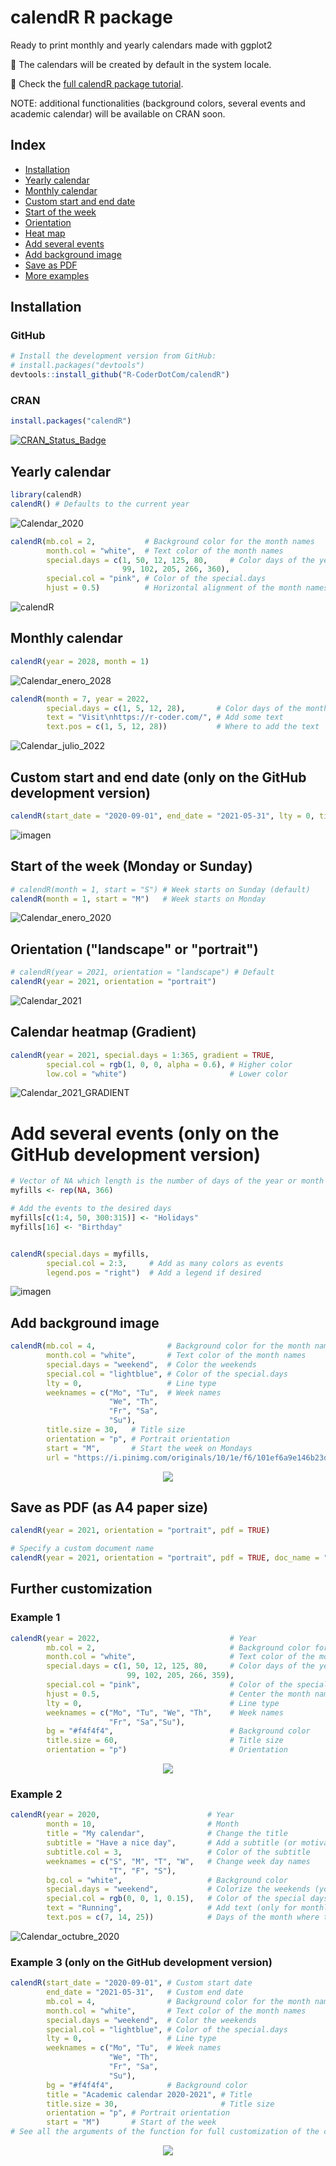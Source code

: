 # calendR R package
Ready to print monthly and yearly calendars made with ggplot2


📅 The calendars will be created by default in the system locale.

📖 Check the [full calendR package tutorial](https://r-coder.com/calendar-plot-r/).

NOTE: additional functionalities (background colors, several events and academic calendar) will be available on CRAN soon.

## Index
- [Installation](#installation)
- [Yearly calendar](#yearly-calendar)
- [Monthly calendar](#monthly-calendar)
- [Custom start and end date](#custom-start-and-end-date--only-on-the-github-development-version)
- [Start of the week](#start-of-the-week-monday-or-sunday)
- [Orientation](#orientation-landscape-or-portrait)
- [Heat map](#calendar-heatmap-gradient)
- [Add several events](#add-several-events-only-on-the-github-development-version)
- [Add background image](#add-background-image)
- [Save as PDF](#save-as-pdf-as-a4-paper-size)
- [More examples](#further-customization)


## Installation

### GitHub
``` r
# Install the development version from GitHub:
# install.packages("devtools")
devtools::install_github("R-CoderDotCom/calendR")
```

### CRAN
``` r
install.packages("calendR")
```

[![CRAN_Status_Badge](http://www.r-pkg.org/badges/version/calendR)](https://cran.r-project.org/package=calendR)


## Yearly calendar

``` r
library(calendR)
calendR() # Defaults to the current year
```

![Calendar_2020](https://user-images.githubusercontent.com/67192157/90884872-db3a4600-e3b0-11ea-8259-31f9c373fc74.png)


``` r
calendR(mb.col = 2,           # Background color for the month names
        month.col = "white",  # Text color of the month names
        special.days = c(1, 50, 12, 125, 80,     # Color days of the year
                         99, 102, 205, 266, 360),
        special.col = "pink", # Color of the special.days
        hjust = 0.5)          # Horizontal alignment of the month names
```

![calendR](https://user-images.githubusercontent.com/67192157/92282070-331e9400-eefd-11ea-83c9-0b6d7b5dc6e5.png)


## Monthly calendar

``` r
calendR(year = 2028, month = 1)
```
![Calendar_enero_2028](https://user-images.githubusercontent.com/67192157/90624619-82d04080-e218-11ea-8570-a2c3b0ccab6d.png)

``` r
calendR(month = 7, year = 2022, 
        special.days = c(1, 5, 12, 28),       # Color days of the month
        text = "Visit\nhttps://r-coder.com/", # Add some text
        text.pos = c(1, 5, 12, 28))           # Where to add the text
```

![Calendar_julio_2022](https://user-images.githubusercontent.com/67192157/90627714-a301fe80-e21c-11ea-84ad-e1038d1b1282.png)


## Custom start and end date  (only on the GitHub development version)

``` r
calendR(start_date = "2020-09-01", end_date = "2021-05-31", lty = 0, title = "2020-2021", start = "M")
```

![imagen](https://user-images.githubusercontent.com/67192157/91883430-b5505380-ec84-11ea-88bf-df7a6fad0dba.png)


## Start of the week (Monday or Sunday)

``` r
# calendR(month = 1, start = "S") # Week starts on Sunday (default)
calendR(month = 1, start = "M")   # Week starts on Monday
```

![Calendar_enero_2020](https://user-images.githubusercontent.com/67192157/90624910-02f6a600-e219-11ea-8b8e-4b9a00aa7f06.png)


## Orientation ("landscape" or "portrait")

``` r
# calendR(year = 2021, orientation = "landscape") # Default
calendR(year = 2021, orientation = "portrait")
```

![Calendar_2021](https://user-images.githubusercontent.com/67192157/90625001-291c4600-e219-11ea-9478-7c65accc259a.png)


## Calendar heatmap (Gradient)

``` r
calendR(year = 2021, special.days = 1:365, gradient = TRUE,
        special.col = rgb(1, 0, 0, alpha = 0.6), # Higher color
        low.col = "white")                       # Lower color
```

![Calendar_2021_GRADIENT](https://user-images.githubusercontent.com/67192157/90626971-ce381e00-e21b-11ea-919a-b5265c415110.png)


# Add several events (only on the GitHub development version)

``` r
# Vector of NA which length is the number of days of the year or month
myfills <- rep(NA, 366)

# Add the events to the desired days
myfills[c(1:4, 50, 300:315)] <- "Holidays"
myfills[16] <- "Birthday"


calendR(special.days = myfills,
        special.col = 2:3,     # Add as many colors as events
        legend.pos = "right")  # Add a legend if desired
```

![imagen](https://user-images.githubusercontent.com/67192157/91709531-2dceeb80-eb83-11ea-8b07-89a84e69ec2d.png)


## Add background image

``` r
calendR(mb.col = 4,                # Background color for the month names
        month.col = "white",       # Text color of the month names
        special.days = "weekend",  # Color the weekends
        special.col = "lightblue", # Color of the special.days
        lty = 0,                   # Line type
        weeknames = c("Mo", "Tu",  # Week names
                      "We", "Th",
                      "Fr", "Sa",
                      "Su"),
        title.size = 30,   # Title size
        orientation = "p", # Portrait orientation
        start = "M",       # Start the week on Mondays
        url = "https://i.pinimg.com/originals/10/1e/f6/101ef6a9e146b23de28fa2cd568ad17b.jpg")  # Image
```

<p align="center">
 <img src="https://user-images.githubusercontent.com/67192157/92508606-366d9480-f209-11ea-8303-fa11ba984eb7.png">
</p>



## Save as PDF (as A4 paper size)

``` r
calendR(year = 2021, orientation = "portrait", pdf = TRUE)

# Specify a custom document name
calendR(year = 2021, orientation = "portrait", pdf = TRUE, doc_name = "My_calendar")
```

## Further customization

### Example 1
``` r
calendR(year = 2022,                             # Year
        mb.col = 2,                              # Background color for the month names
        month.col = "white",                     # Text color of the month names
        special.days = c(1, 50, 12, 125, 80,     # Color days of the year
                          99, 102, 205, 266, 359),
        special.col = "pink",                    # Color of the special.days
        hjust = 0.5,                             # Center the month names
        lty = 0,                                 # Line type
        weeknames = c("Mo", "Tu", "We", "Th",    # Week names
                      "Fr", "Sa","Su"), 
        bg = "#f4f4f4",                          # Background color
        title.size = 60,                         # Title size
        orientation = "p")                       # Orientation
```
<p align="center">
 <img src="https://user-images.githubusercontent.com/67192157/92388597-da771300-f117-11ea-8c9b-baaa68cf8a41.png">
</p>


### Example 2
``` r
calendR(year = 2020,                        # Year
        month = 10,                         # Month
        title = "My calendar",              # Change the title
        subtitle = "Have a nice day",       # Add a subtitle (or motivational phrase)
        subtitle.col = 3,                   # Color of the subtitle
        weeknames = c("S", "M", "T", "W",   # Change week day names
                      "T", "F", "S"), 
        bg.col = "white",                   # Background color
        special.days = "weekend",           # Colorize the weekends (you can also set a vector of days)
        special.col = rgb(0, 0, 1, 0.15),   # Color of the special days
        text = "Running",                   # Add text (only for monthly calendars)
        text.pos = c(7, 14, 25))            # Days of the month where to put the texts       


```

![Calendar_octubre_2020](https://user-images.githubusercontent.com/67192157/90625501-f6bf1880-e219-11ea-8c57-e10512d790b6.png)


### Example 3 (only on the GitHub development version)
``` r
calendR(start_date = "2020-09-01", # Custom start date
        end_date = "2021-05-31",   # Custom end date
        mb.col = 4,                # Background color for the month names
        month.col = "white",       # Text color of the month names
        special.days = "weekend",  # Color the weekends
        special.col = "lightblue", # Color of the special.days
        lty = 0,                   # Line type
        weeknames = c("Mo", "Tu",  # Week names
                      "We", "Th",
                      "Fr", "Sa",
                      "Su"),
        bg = "#f4f4f4",            # Background color
        title = "Academic calendar 2020-2021", # Title
        title.size = 30,                       # Title size
        orientation = "p", # Portrait orientation
        start = "M")       # Start of the week
# See all the arguments of the function for full customization of the colors, text size and style.
```
<p align="center">
 <img src="https://user-images.githubusercontent.com/67192157/92406650-dc050300-f138-11ea-938b-18f418cb1180.png">
</p>


